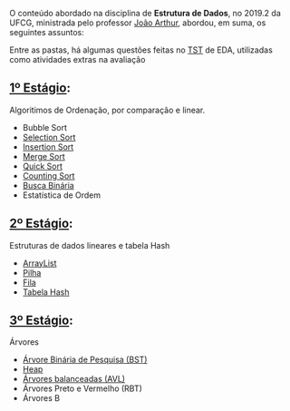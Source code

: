 O conteúdo abordado na disciplina de **Estrutura de Dados**, no 2019.2 da UFCG, ministrada pelo professor 
[João Arthur](https://github.com/joaoarthurbm), abordou, em suma, os seguintes assuntos:

Entre as pastas, há algumas questões feitas no [TST](http://tst-eda.splab.ufcg.edu.br/) de EDA, utilizadas como atividades extras na avaliação

## [1º Estágio](https://github.com/LucianErick/eda-tst/tree/master/1%C2%BA%20estagio):
Algoritimos de Ordenação, por comparação e linear.
- Bubble Sort
- [Selection Sort](https://github.com/LucianErick/eda-tst/blob/master/1%C2%BA%20estagio/src/Implementa%C3%A7%C3%B5es/SelectionSort.java)
- [Insertion Sort](https://github.com/LucianErick/eda-tst/blob/master/1%C2%BA%20estagio/src/Implementa%C3%A7%C3%B5es/InsertionSort.java)
- [Merge Sort](https://github.com/LucianErick/eda-tst/blob/master/1%C2%BA%20estagio/src/Implementa%C3%A7%C3%B5es/MergeSort.java)
- [Quick Sort](https://github.com/LucianErick/eda-tst/blob/master/1%C2%BA%20estagio/src/Implementa%C3%A7%C3%B5es/QuickSort.java)
- [Counting Sort](https://github.com/LucianErick/eda-tst/blob/master/1%C2%BA%20estagio/src/TST/CountingSort.java)
- [Busca Binária](https://github.com/LucianErick/eda-tst/blob/master/1%C2%BA%20estagio/src/TST/BuscaBinaria.java)
- Estatística de Ordem

## [2º Estágio](https://github.com/LucianErick/eda-tst/tree/master/2%C2%BA%20estagio):
Estruturas de dados lineares e tabela Hash
- [ArrayList](https://github.com/LucianErick/eda-tst/tree/master/2%C2%BA%20estagio/src/Implementa%C3%A7%C3%B5es/ArrayList)
- [Pilha](https://github.com/LucianErick/eda-tst/tree/master/2%C2%BA%20estagio/src/Implementa%C3%A7%C3%B5es/Pilha)
- [Fila](https://github.com/LucianErick/eda-tst/tree/master/2%C2%BA%20estagio/src/Implementa%C3%A7%C3%B5es/Fila)
- [Tabela Hash](https://github.com/LucianErick/eda-tst/tree/master/2%C2%BA%20estagio/src/Implementa%C3%A7%C3%B5es/HashTable)

## [3º Estágio](https://github.com/LucianErick/eda-tst/tree/master/3%C2%BA%20estagio):
Árvores
- [Árvore Binária de Pesquisa (BST)](https://github.com/LucianErick/eda-tst/tree/master/3%C2%BA%20estagio/src/Implementa%C3%A7%C3%B5es/BSTImpl)
- [Heap](https://github.com/LucianErick/eda-tst/tree/master/3%C2%BA%20estagio/src/Implementa%C3%A7%C3%B5es/HeapImpl)
- [Árvores balanceadas (AVL)](https://github.com/LucianErick/eda-tst/tree/master/3%C2%BA%20estagio/src/Implementa%C3%A7%C3%B5es/AVLImpl)
- Árvores Preto e Vermelho (RBT)
- Árvores B
